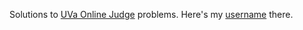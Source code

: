Solutions to [UVa Online Judge](https://onlinejudge.org/) problems. Here's my [username](http://uhunt.onlinejudge.org/id/159438) there.